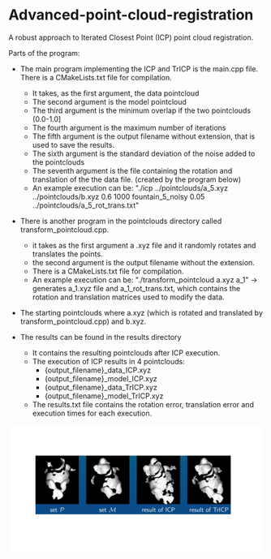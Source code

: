 # Advanced-point-cloud-registration
A robust approach to Iterated Closest Point (ICP) point cloud registration.

Parts of the program:
- The main program implementing the ICP and TrICP is the main.cpp file. There is a CMakeLists.txt file for compilation.
  - It takes, as the first argument, the data pointcloud
  - The second argument is the model pointcloud
  - The third argument is the minimum overlap if the two pointclouds (0.0-1.0]
  - The fourth argument is the maximum number of iterations
  - The fifth argument is the output filename without extension, that is used to save the results.
  - The sixth argument is the standard deviation of the noise added to the pointclouds
  - The seventh argument is the file containing the rotation and translation of the the data file. (created by the program below)
  - An example execution can be: "./icp ../pointclouds/a_5.xyz ../pointclouds/b.xyz 0.6 1000 fountain_5_noisy 0.05 ../pointclouds/a_5_rot_trans.txt"

- There is another program in the pointclouds directory called transform_pointcloud.cpp.
  - it takes as the first argument a .xyz file and it randomly rotates and translates the points.
  - the second argument is the output filename without the extension.
  - There is a CMakeLists.txt file for compilation.
  - An example execution can be: "./transform_pointcloud a.xyz a_1" -> generates a_1.xyz file and a_1_rot_trans.txt, which contains the rotation and translation matrices used to modify the data.

- The starting pointclouds where a.xyz (which is rotated and translated by transform_pointcloud.cpp) and b.xyz.

- The results can be found in the results directory
  - It contains the resulting pointclouds after ICP execution.
  - The execution of ICP results in 4 pointclouds:
    - {output_filename}_data_ICP.xyz
    - {output_filename}_model_ICP.xyz
    - {output_filename}_data_TrICP.xyz
    - {output_filename}_model_TrICP.xyz
  - The results.txt file contains the rotation error, translation error and execution times for each execution.


![plot](https://github.com/SaraFattouh/Advanced-point-cloud-registration/blob/main/ICP.png) 
